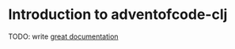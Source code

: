 # Introduction to adventofcode-clj

TODO: write [great documentation](http://jacobian.org/writing/what-to-write/)
